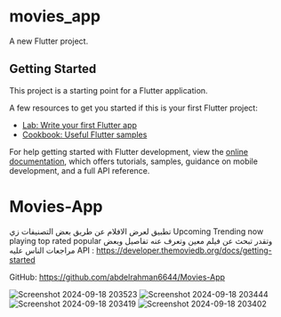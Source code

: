 # movies_app

A new Flutter project.

## Getting Started

This project is a starting point for a Flutter application.

A few resources to get you started if this is your first Flutter project:

- [Lab: Write your first Flutter app](https://docs.flutter.dev/get-started/codelab)
- [Cookbook: Useful Flutter samples](https://docs.flutter.dev/cookbook)

For help getting started with Flutter development, view the
[online documentation](https://docs.flutter.dev/), which offers tutorials,
samples, guidance on mobile development, and a full API reference.
# Movies-App
تطبيق لعرض الافلام عن طريق بعض التصنيفات زي 
Upcoming 
Trending 
now playing 
top rated 
popular
 وتقدر تبحث عن فيلم معين وتعرف عنه تفاصيل وبعض مراجعات الناس عليه 
API :
https://developer.themoviedb.org/docs/getting-started

GitHub:
https://github.com/abdelrahman6644/Movies-App

![Screenshot 2024-09-18 203523](https://github.com/user-attachments/assets/2540aa4c-8518-4129-bde1-e975d94744e3)
![Screenshot 2024-09-18 203444](https://github.com/user-attachments/assets/051a103d-8938-4035-8224-dc5108ddaf1c)
![Screenshot 2024-09-18 203419](https://github.com/user-attachments/assets/6a0e2e4f-e972-43e5-b0e2-25387403d64f)
![Screenshot 2024-09-18 203402](https://github.com/user-attachments/assets/63f86efa-db59-42e3-8f48-76671c4ed006)

